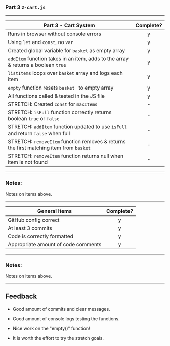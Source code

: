 ### Part 3 `2-cart.js`

---

| Part 3 - Cart System                                                                   | Complete? |
| -------------------------------------------------------------------------------------- | :-------: |
| Runs in browser without console errors                                                 |     y     |
| Using `let` and `const`, no `var`                                                      |     y     |
| Created global variable for `basket` as empty array                                    |     y     |
| `addItem` function takes in an item, adds to the array & returns a boolean `true`      |     y     |
| `listItems` loops over `basket` array and logs each item                               |     y     |
| `empty` function resets `basket ` to empty array                                       |     y     |
| All functions called & tested in the JS file                                           |     y     |
| STRETCH: Created `const` for `maxItems`                                                |     -     |
| STRETCH: `isFull` function correctly returns boolean `true` or `false`                 |     -     |
| STRETCH: `addItem` function updated to use `isFull` and return `false` when full       |     -     |
| STRETCH: `removeItem` function removes & returns the first matching item from `basket` |     -     |
| STRETCH: `removeItem` function returns null when item is not found                     |     -     |

---

### Notes:

Notes on items above.

---

| General Items                       | Complete? |
| ----------------------------------- | :-------: |
| GitHub config correct               |     y     |
| At least 3 commits                  |     y     |
| Code is correctly formatted         |     y     |
| Appropriate amount of code comments |     y     |

---

### Notes:

Notes on items above.

---

## Feedback

- Good amount of commits and clear messages.

- Good amount of console logs testing the functions.

- Nice work on the "empty()" function!

- It is worth the effort to try the stretch goals.

